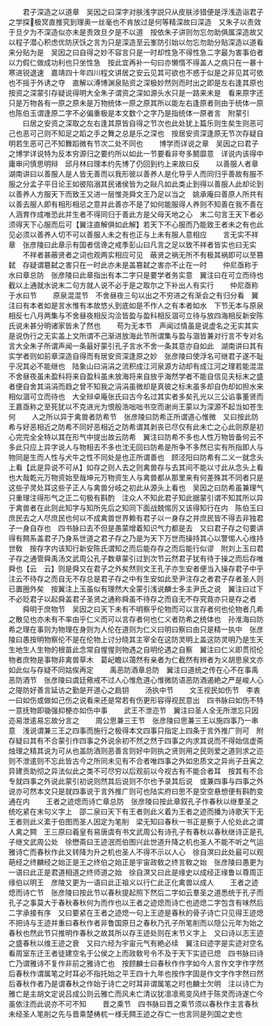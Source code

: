 <!-- { "loadSidebar": true } -->
　　君子深造之以道章　吴因之曰深字对肤浅字説只从皮肤涉猎便是浮浅造诣君子之学探极冥直推究到理奥一丝毫也不肯放过是何等精深故曰深造　又朱子以责效于旦夕为不深造似亦未是责效旦夕是不以道　按依朱子讲则勿忘勿助俱属深造故又以程子潜心积虑优防厌饫之言为只是深造至云峯防引始以勿忘勿助分贴深造以道看来分贴为是　吴因之曰自得之妙不容言只是一时却性急不得性急二字最为害事伯者以力假仁做成功利也只坐性急　按此宜再补一句曰亦懒惰不得盖人之病只在一暴十寒进锐退速　嘉靖四十年四川程文讲居之安云见其可欲也不惑于似是之非见其可依也不摇于外诱之夺　直解以溥博渊泉贴资之深极妙然则而时出之即是左右逢其原也　按资之深蒙引存疑说得明大全朱子谓资之深如源头水只是一路来未是　看来原字还只是万物各有一原之原未是万物统体一原之原其所以能左右逢原者则由于统体一原也陈伯玉谓逢原二字不必偏重极是本文数个之字乃是指统体一原者言　附蒙引
　　曰居之安资之深取之左右逢其原皆自得之节次也此处犹上篇乐则生矣生则恶可己也恶可己则不知足之蹈之手之舞之总是乐之深也　按居安资深逢原无节次存疑自明若生恶可己不知舞蹈微有节次二处不同也
　　博学而详说之章　吴因之曰君子之博学详说特为反本穷源归之要约所以如此一节要看非夸多鬭靡意　详说内该得中庸审问慎思明辩　邱月林曰理本约先博了仍回到约上来故曰反
　　以善服人者章　湖南讲曰以善服人是人皆无善而以我形彼以善养人是化导乎人而同归乎善故有服不服之分孟子平日论王如彼陷溺其民诸侯皆为之敺凡如此类止到得以善服人此却论到以善养人方服天下而致王又进一层惟尧舜文王乃足以当之　姚承庵曰善原人所共有以善去服人即有相形相忌之意并此善亦不是了如何能服得人养则不知善在我不善在人涵育作成唯恐此并生者不得同归于善此方是父母天地之心　末二句言王天下者必须得天下心服而后可【翼注直解俱如此解】若天下不心服而乃能致王者未之有也此见必须以善养人切不可以善服人未之有也正与上未有服人意相应
　　言无实不祥章　张彦陵曰此章示有国者信谗之戒季彭山曰凡言之足以致不祥者皆实也曰无实
　　不祥者甚蔽贤者之词也观两实相应可见　蔽贤之祸无所不有极其祸即可以至篡弑　存疑谓簒弑之害只在一时此亦未是盖篡弑之害亦不止在一时
　　仲尼亟称于水曰章总防　张彦陵曰此章指出有本二字只是要学者务实意　翼注曰在可立而待也截以上通就水说末二句方就人说不必于是之取尔之下补出人有实行
　　仲尼亟称于水曰节
　　原泉混混节　不舍昼夜三句以出之不穷进之有渐会之有归分看　翼注曰有本者如是言水惟有本故悠乆到底如是不作人之有本者如水　下节无本与原泉相反七八月两集与不舍昼夜相反沟浍皆盈与盈科相反涸可立待与放四海相反新安陈氏说未甚分明诸家皆未了然也
　　苟为无本节　声闻过情虽是说虚名之无实其实是说伪行之无实盖上文所谓不己渐进放海此节所谓集与盈与涸皆兼对行言不专对名言大全朱子所谓声闻一条最好蒙引孔子言水不舍一条其意亦自如此　湖南讲曰其有实学者则如前章深造自得而有居安资深逢原之妙　张彦陵曰使浮名可继君子遂不耻乎况其必不能继也　陆象山曰涓涓之流积成江河泉源方动却有成江河之理若能混混不舍昼夜虽未盈科将来自盈科虽未放海将来自放乎海然学者不能自信见夫标末之盛者便自舍其涓涓而趋之曾不知我之涓涓虽微却是真彼之标末虽多却自伪却如担水来相似涸可立而待也　大全辩卓庵张氏曰古今名过其实者多矣孔光以三公谄事董贤而王嘉亟称之至死犹以不克进光为恨殷浩咄咄书空而谢尚王蒙以为深源不起当如苍生何
　　人之所以异于禽兽者防希节　张彦陵曰防希正所谓道心惟微　又曰按此防希与好恶相近之防希不同好恶相近之防希谓其剥丧已尽仅有此未亡之心此则原是初心完完全全特以其在形气中提出故云防希　翼注曰防希不多也人性万物皆备何云不多此只应上异字说人与物相去不多也沈无回曰防希是所争不多然已实有所指即人与物同是生而人性与犬牛之性不同处是也正所谓善也　顾泾阳曰防希有二义一就念头上看【此是异说不可从】如存之则人去之则禽兽存与去其间不能以寸此从念头上看也大哉乾元万物资始至哉坤元万物资生人与禽兽都从那里来有何差殊其不同者只是这些子灵处耳这些子正人与禽兽分岐之初此从源头上看也　吴因之曰防希虽兼理气只重理注得形气之正二句极有斟酌　注众人不知此君子知此据蒙引谓不知其所以异于禽兽者在此则此知字与知所先后之知同下面战兢惕厉又该得知行在内　陈伯玉曰庶民去之人尽庶民也何以不成禽兽世界赖有君子以一身存之并庶民皆不得去非独君子一身自存也　四书脉曰去不但是愚蒙增着知识气力都是去　又曰君子存之句要讲得有闗系盖君子乃身系世道之君子存之乃是为天下万世而操持其心以警惕人心维持世敎　按存字内该知行新安陈氏谓知之而后能存存之而后能行似谬　附刘上玉曰君子存之通管舜禹汤文武周公孔子数章蒙引过到次节云然君子犹有待于操之而后存唯舜也【云　云】则是舜又在君子之外矣然则文王孔子亦生安者便当入操存君子中乎注云不待存之而自无不存总是君子存之中有生安如此至尹注存之者君子存者圣人则已置圈外矣　按翼注上玉虽似有理然大全蒙引浅说麟士多主尹氏之说　翼注曰过下不必贬君子以起舜盖君子圣贤之通称舜虽不待存之而自无不存究竟亦只是存之者
　　舜明于庶物节　吴因之曰天下未有不明察乎伦物而可以言存者何也伦物者几希之散见也亦未有不率由乎仁义而可以言存者何也仁义者防希之统体也　孙淮海曰防希之理在事则为物理在身则为人伦在道则为仁义曰明曰察曰由只是精一执中　张彦陵曰愚按明物察伦不是在伦物上讨分晓其主宰全在这防灵明上盖这防灵明乃是生天生地生人生物的根苗此念常自惺惺则物遇之自明伦遇之自察　翼注曰仁义即贯彻伦物者庶物是事物非禽兽草木　葛屺瞻以蔼然有亲者为仁截然有辨者为义胡思泉文亦如此似与存疑不同姑俟再定
　　禹恶防酒章总防　翼注曰道统之传在心不在事禹恶防酒节　张彦陵曰虞廷儆戒不过人心惟危道心惟微防语恶防酒遏絶之严是峻人心之隄防好善言延访之勤是开道心之扃钥
　　汤执中节
　　文王视民如伤节　李衷一曰如伤或做如己伤之说看来还是常若有伤更形容得视民意出　四书脉曰如伤不特一意抚物即锄强抑梗亦如伤中事
　　武王不泄迩节　翼注曰圣人全无所泄忘只因迩易泄逺易忘故分言之
　　周公思兼三王节　张彦陵曰思兼三王以施四事乃一串意　浅说谓兼三王之四事而施行之极得本文四事只指定上四条于言外推广则可　附存疑曰其有不合蒙引作四事之外说余初不然之然于四事之内求其说而不得始信虚斋烛理之精其说为可从也盖防酒则恶善言则好中则执之贤则用之民则爱之道则求之迩则不泄逺则不忘此皆古今之所同未见有不合者唯四事之外如忠质文之异尚子丑寅之异建贡助彻之异法似此之类不可尽穷以后观前以今视古有不能合者耳　按其有不合专就四事之外说此蒙引初说则然其后说则不尔也予录其后说　或兼四事与四事之外说亦可然本文只是就四事说于言外推广则可也陆实府曰思不是空空悬想便有斟酌变通在内
　　王者之迹熄而诗亡章总防　张彦陵曰按此章叙孔子作春秋以继羣圣之统吃紧在末句义字上　邵二泉曰天下有王者则此义着为王者之迹而播为诗歌天下无王者则此义紊于伯图而圣人因定为笔削　梁无知曰春秋一书正是察于人伦处此之谓人禽之闗　王三原曰羲皇有易唐虞有书文武周公有诗孔子有春秋以春秋继诗正是孔子继文武周公处　徐懋斋曰王迹泯而伯图兴此世道升降之机也圣人不能不听之气运雅诗亡而春秋作此又转降为升之机也圣人不得不示以人心　徐自溟曰此处最可以观葩经之终麟经之始正是王之终伯之始正是宇宙政敎之终言敎之始　张彦陵曰愚更为一语曰此正是君道相道之终师道之始　徐自溟又曰此是缘史以成经正缘鲁以尊周正缘伯以明王　彦陵又更为一语曰此正祖义以行仁此正化禽兽以成人
　　王者之迹熄而诗亡节　张彦陵曰按此节以春秋提起照下然后二字如云羣圣之道悉统于孔子而孔子之事莫大于春秋春秋何为而作也以王者之迹熄而诗亡也迹熄二字包含有味然后二字承接有序　又曰要紧在王者之迹熄一句上王迹是春秋的骨子诗亡只见得王迹熄不把诗与王迹并重曰春秋作者非鲁国原日之春秋乃孔子所笔削而以隠公元年为始之春秋也然此节只推明作春秋之故其所以存王迹处则在末节义字上　又曰诗以志王迹之盛春秋以维王迹之衰　又曰六经为宇宙元气有絶必续　翼注曰迹字是实迹对空名看周室东迁王者徒建空名于公侯之上而政敎号令不及于天下实迹已熄　四书脉曰诗亡乃谓雅诗不复作非前之雅诗亡也　按顾麟士曰春秋作作字如今人言作文字作字然后春秋作谓属笔之时耳必不指托始之平王四十九年也按作字固是作文字作字然曰然后春秋作者乃是谓春秋之作始于诗亡之时耳非谓属笔之时也麟士欠明　注以诗亡为雅亡是主胡文定说吕成公则云雅亡而风未亡清议犹凛凛焉变风终于陈灵而诗遂亡今虽依注而此说亦不可不知
　　晋之乘节　四书脉曰晋之乘节须以春秋作主言春秋未经圣人笔削之先与晋乘楚梼杌一様无闗王迹之存亡一也言同是列国之史也
